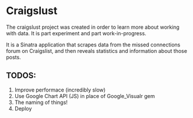 Craigslust
==========

The craigslust project was created in order to learn more about working with data. It is part experiment and part work-in-progress. 

It is a Sinatra application that scrapes data from the missed connections forum on Craigslist, and then reveals statistics and information about those posts. 

## TODOS:
1. Improve performace (incredibly slow)
2. Use Google Chart API (JS) in place of Google_Visualr gem
3. The naming of things!
4. Deploy